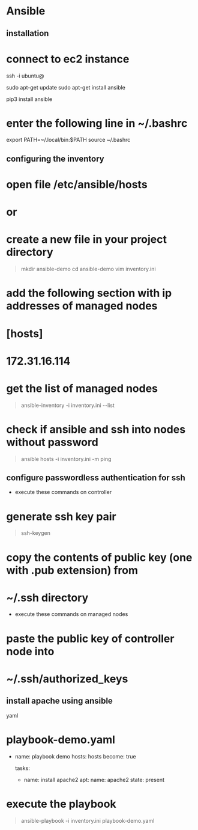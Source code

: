 # Ansible
## installation

# connect to ec2 instance
ssh -i <pem file path> ubuntu@<public ip address>

sudo apt-get update
sudo apt-get install ansible

pip3 install ansible

# enter the following line in ~/.bashrc
export PATH=~/.local/bin:$PATH
source ~/.bashrc

## configuring the inventory

# open file /etc/ansible/hosts
# or
# create a new file in your project directory
> mkdir ansible-demo
> cd ansible-demo
> vim inventory.ini

# add the following section with ip addresses of managed nodes
# [hosts]
# 172.31.16.114

# get the list of managed nodes
> ansible-inventory -i inventory.ini --list

# check if ansible and ssh into nodes without password
> ansible hosts -i inventory.ini -m ping



## configure passwordless authentication for ssh

- execute these commands on controller



# generate ssh key pair
> ssh-keygen

# copy the contents of public key (one with .pub extension) from
# ~/.ssh directory



- execute these commands on managed nodes



# paste the public key of controller node into
# ~/.ssh/authorized_keys



## install apache using ansible

yaml
# playbook-demo.yaml

- name: playbook demo
  hosts: hosts
  become: true

  tasks:
    - name: install apache2
      apt:
        name: apache2
        state: present




# execute the playbook
> ansible-playbook -i inventory.ini playbook-demo.yaml


